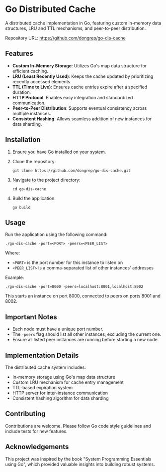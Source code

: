 # Go Distributed Cache

A distributed cache implementation in Go, featuring custom in-memory data structures, LRU and TTL mechanisms, and peer-to-peer distribution.

Repository URL: https://github.com/dongrep/go-dis-cache

## Features

- **Custom In-Memory Storage**: Utilizes Go's map data structure for efficient caching.
- **LRU (Least Recently Used)**: Keeps the cache updated by prioritizing recently accessed elements.
- **TTL (Time to Live)**: Ensures cache entries expire after a specified duration.
- **HTTP Protocol**: Enables easy integration and standardized communication.
- **Peer-to-Peer Distribution**: Supports eventual consistency across multiple instances.
- **Consistent Hashing**: Allows seamless addition of new instances for data sharding.

## Installation

1. Ensure you have Go installed on your system.

2. Clone the repository:

   ```
   git clone https://github.com/dongrep/go-dis-cache.git
   ```

3. Navigate to the project directory:

   ```
   cd go-dis-cache
   ```

4. Build the application:
   ```
   go build
   ```

## Usage

Run the application using the following command:

```
./go-dis-cache -port=<PORT> -peers=<PEER_LIST>
```

Where:

- `<PORT>` is the port number for this instance to listen on
- `<PEER_LIST>` is a comma-separated list of other instances' addresses

Example:

```
./go-dis-cache -port=8000 -peers=localhost:8001,localhost:8002
```

This starts an instance on port 8000, connected to peers on ports 8001 and 8002.

## Important Notes

- Each node must have a unique port number.
- The `-peers` flag should list all other instances, excluding the current one.
- Ensure all listed peer instances are running before starting a new node.

## Implementation Details

The distributed cache system includes:

- In-memory storage using Go's map data structure
- Custom LRU mechanism for cache entry management
- TTL-based expiration system
- HTTP server for inter-instance communication
- Consistent hashing algorithm for data sharding

## Contributing

Contributions are welcome. Please follow Go code style guidelines and include tests for new features.

## Acknowledgements

This project was inspired by the book "System Programming Essentials using Go", which provided valuable insights into building robust systems.
